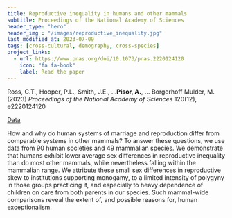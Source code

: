 ```yaml
---
title: Reproductive inequality in humans and other mammals
subtitle: Proceedings of the National Academy of Sciences
header_type: "hero"
header_img : "/images/reproductive_inequality.jpg"
last_modified_at: 2023-07-09
tags: [cross-cultural, demography, cross-species]
project_links:
  - url: https://www.pnas.org/doi/10.1073/pnas.2220124120
    icon: "fa fa-book"
    label: Read the paper
---
```

Ross, C.T., Hooper, P.L., Smith, J.E., ...**Pisor, A.**, ... Borgerhoff Mulder, M. (2023) *Proceedings of the National Academy of Sciences* 120(12), e2220124120

<a href="https://www.pnas.org/doi/suppl/10.1073/pnas.2220124120/suppl_file/pnas.2220124120.sapp.pdf" class="btn btn--danger">Data</a>

How and why do human systems of marriage and reproduction differ from comparable systems in other mammals? To answer these questions, we use data from 90 human societies and 49 mammalian species. We demonstrate that humans exhibit lower average sex differences in reproductive inequality than do most other mammals, while nevertheless falling within the mammalian range. We attribute these small sex differences in reproductive skew to institutions supporting monogamy, to a limited intensity of polygyny in those groups practicing it, and especially to heavy dependence of children on care from both parents in our species. Such mammal-wide comparisons reveal the extent of, and possible reasons for, human exceptionalism.
